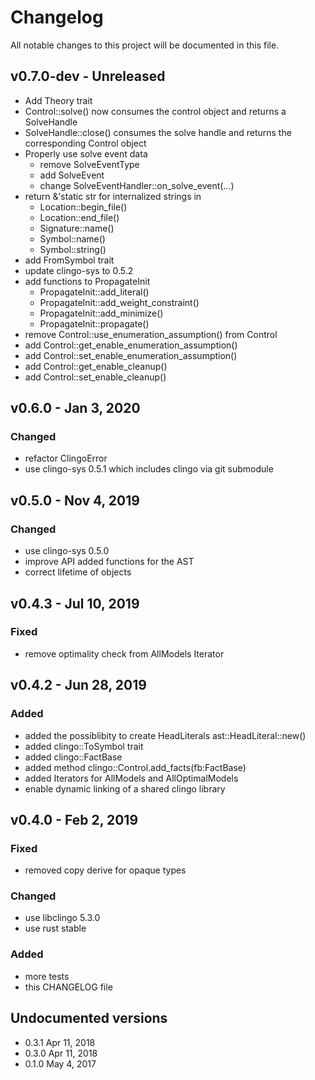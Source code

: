 # Changelog

All notable changes to this project will be documented in this file.

## v0.7.0-dev - Unreleased

- Add Theory trait
- Control::solve() now consumes the control object and returns a SolveHandle
- SolveHandle::close() consumes the solve handle and returns the corresponding Control object
- Properly use solve event data
  - remove SolveEventType
  - add SolveEvent
  - change SolveEventHandler::on_solve_event(...)
- return &'static str for internalized strings in
  - Location::begin_file()
  - Location::end_file()
  - Signature::name()
  - Symbol::name()
  - Symbol::string()
- add FromSymbol trait
- update clingo-sys to 0.5.2
- add functions to PropagateInit
  - PropagateInit::add_literal()
  - PropagateInit::add_weight_constraint()
  - PropagateInit::add_minimize()
  - PropagateInit::propagate()
- remove Control::use_enumeration_assumption() from Control
- add Control::get_enable_enumeration_assumption()
- add Control::set_enable_enumeration_assumption()
- add Control::get_enable_cleanup()
- add Control::set_enable_cleanup()

## v0.6.0 - Jan 3, 2020

### Changed

- refactor ClingoError
- use clingo-sys 0.5.1 which includes clingo via git submodule

## v0.5.0 - Nov 4, 2019

### Changed

- use clingo-sys 0.5.0
- improve API added functions for the AST
- correct lifetime of objects

## v0.4.3 - Jul 10, 2019

### Fixed

- remove optimality check from AllModels Iterator

## v0.4.2 - Jun 28, 2019

### Added

- added the possiblibity to create HeadLiterals ast::HeadLiteral::new()
- added clingo::ToSymbol trait
- added clingo::FactBase
- added method clingo::Control.add_facts(fb:FactBase)
- added Iterators for AllModels and AllOptimalModels
- enable dynamic linking of a shared clingo library

## v0.4.0 - Feb 2, 2019

### Fixed

- removed copy derive for opaque types

### Changed

- use libclingo 5.3.0
- use rust stable

### Added

- more tests
- this CHANGELOG file

## Undocumented versions

- 0.3.1 Apr 11, 2018
- 0.3.0 Apr 11, 2018
- 0.1.0 May 4, 2017
